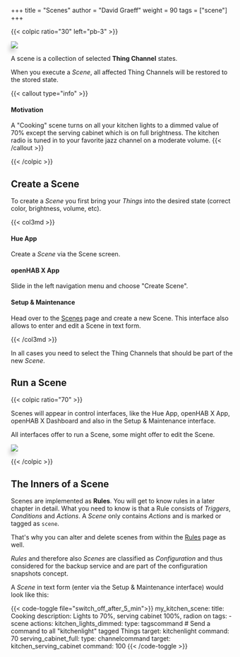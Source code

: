 +++
title = "Scenes"
author = "David Graeff"
weight = 90
tags = ["scene"]
+++

{{< colpic ratio="30" left="pb-3" >}}

<img src="/img/doc/living-scene.png" class="w-100 pt-3" style="transform: perspective(602px) rotateY(16deg);box-shadow: -5px 8px 8px 0 rgba(0,0,0,0.15);">

<split>

A scene is a collection of selected **Thing Channel** states.

When you execute a *Scene*, all affected Thing Channels will be restored to the stored state.

{{< callout type="info" >}}
#### Motivation
A "Cooking" scene turns on all
your kitchen lights to a dimmed value of 70% except
the serving cabinet which is on full brightness. The kitchen radio is tuned in to your favorite  jazz channel on a moderate volume.
{{< /callout >}}

{{< /colpic >}}

## Create a Scene

To create a *Scene* you first bring your *Things* into the desired state (correct color, brightness, volume, etc).

{{< col3md >}}

#### Hue App

Create a *Scene* via the Scene screen.

<split>

#### openHAB X App

Slide in the left navigation menu and choose "Create Scene".

<split>

#### Setup &amp; Maintenance

Head over to the <a class="demolink" href="">Scenes</a> page and create a new Scene.
This interface also allows to enter and edit a Scene in text form.

{{< /col3md >}}

In all cases you need to select the Thing Channels that should be part of the new *Scene*.

## Run a Scene
{{< colpic ratio="70" >}}

Scenes will appear in control interfaces, like the Hue App, openHAB X App, openHAB X Dashboard and also in the Setup &amp; Maintenance interface.

All interfaces offer to run a Scene, some might offer to edit the Scene.

<split>

<img src="/img/doc/basicui-scene-run.png" class="w-100 pt-3" style="transform: perspective(602px) rotateY(-16deg);box-shadow: -5px 8px 8px 0 rgba(0,0,0,0.15);">

{{< /colpic >}}

## The Inners of a Scene

Scenes are implemented as **Rules**. You will get to know rules in a later chapter in detail. What you need to know is that a Rule consists of *Triggers*, *Conditions* and *Actions*. A *Scene* only contains *Actions* and is marked or tagged as `scene`.

That's why you can alter and delete scenes from within the <a class="demolink" href="">Rules</a> page as well.

*Rules* and therefore also *Scenes* are classified as *Configuration* and thus considered for the backup service and are part of the configuration snapshots concept.

A *Scene* in text form (enter via the Setup &amp; Maintenance interface) would look like this:

{{< code-toggle file="switch_off_after_5_min">}}
my_kitchen_scene:
  title: Cooking
  description: Lights to 70%, serving cabinet 100%, radion on
  tags:
    - scene
  actions:
     kitchen_lights_dimmed:
        type: tagscommand # Send a command to all "kitchenlight" tagged Things
        target: kitchenlight
        command: 70
     serving_cabinet_full:
        type: channelcommand
        target: kitchen_serving_cabinet
        command: 100
{{< /code-toggle >}}
